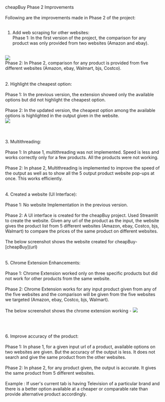 cheapBuy Phase 2 Improvements
<br><br>
Following are the improvements made in Phase 2 of the project:
<br><br>
1. Add web scraping for other websites:<br>
Phase 1: In the first version of the project, the comparison for any product was only provided from two websites (Amazon and ebay).
<br>
<img src = https://github.com/anshulp2912/cheapBuy/blob/main/media/Phase1-extoutput.png>
<br>
Phase 2: In Phase 2, comparison for any product is provided from five different websites (Amazon, ebay, Walmart, bjs, Costco).
<br><br><br>
2. Highlight the cheapest option:
<br><br>
Phase 1: In the previous version, the extension showed only the available options but did not highlight the cheapest option.
<br><br>
Phase 2: In the updated version, the cheapest option among the available options is highlighted in the output given in the website. <br>
<img src = "https://github.com/anshulp2912/cheapBuy/blob/main/media/highlight.jpeg"> <br>
<br><br><br>
3. Multithreading:
<br><br>
Phase 1: In phase 1, multithreading was not implemented. Speed is less and works correctly only for a few products. All the products were not working.
<br><br>
Phase 2: In phase 2, Multithreading is implemented to improve the speed of the output as well as to show all the 5 output product website pop-ups at once. This works efficiently.
<br><br><br>
4. Created a website (UI Interface):
<br><br>
Phase 1: No website Implementation in the previous version.<br><br>
Phase 2: A UI interface is created for the cheapBuy project. Used Streamlit to create the website. Given any url of the product as the input, the website gives the product list from 5 different websites (Amazon, ebay, Costco, bjs, Walmart) to compare the prices of the same product on different websites.<br><br>The below screenshot shows the website created for cheapBuy- [cheapBuy](url)
<br><br><br>
5. Chrome Extension Enhancements:<br><br>
Phase 1: Chrome Extension worked only on three specific products but did not work for other products from the same website.<br><br>
Phase 2: Chrome Extension works for any input product given from any of the five websites and the comparison will be given from the five websites we targeted (Amazon, ebay, Costco, bjs, Walmart).
<br><br> The below screenshot shows the chrome extension working - 
<img src = "https://github.com/anshulp2912/cheapBuy/blob/main/media/CheapBuy_Extension.PNG">

<br><br><br>
6. Improve accuracy of the product:<br><br>
Phase 1: In phase 1, for a given input url of a product, available options on two websites are given. But the accuracy of the output is less. It does not search and give the same product from the other websites.<br><br>
Phase 2: In phase 2, for any product given, the output is accurate. It gives the same product from 5 different websites.<br><br>
Example : If user's current tab is having Television of a particular brand and there is a better option available at a cheaper or comparable rate than provide alternative product accordingly.
